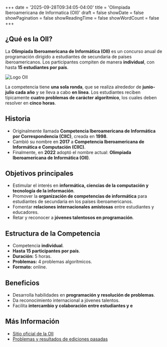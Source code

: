 +++
date = '2025-09-28T09:34:05-04:00'
title = 'Olimpiada Iberoamericana de Informatica (OII)'
draft = false
showDate = false
showPagination = false
showReadingTime = false
showWordCount = false
+++
## ¿Qué es la OII?
La **Olimpiada Iberoamericana de Informática (OII)** es un concurso anual de programación dirigido a estudiantes de secundaria de países iberoamericanos. Los participantes compiten de manera **individual**, con hasta **15 estudiantes por país**.  

![Logo OII](logo_oii.svg "Logo OII")

La competencia tiene **una sola ronda**, que se realiza alrededor de **junio-julio cada año** y se lleva a cabo **en línea**. Los estudiantes reciben típicamente **cuatro problemas de carácter algorítmico**, los cuales deben resolver en **cinco horas**.

## Historia
- Originalmente llamada **Competencia Iberoamericana de Informática por Correspondencia (CIIC)**, creada en **1998**.  
- Cambió su nombre en **2017** a **Competencia Iberoamericana de Informática e Computación (CIIC)**.  
- Finalmente, en **2022** adoptó el nombre actual: **Olimpiada Iberoamericana de Informática (OII)**.

## Objetivos principales
- Estimular el interés en **informática, ciencias de la computación y tecnología de la información**.  
- Promover la **organización de competencias de informática** para estudiantes de secundaria en los países iberoamericanos.  
- Fomentar **relaciones internacionales amistosas** entre estudiantes y educadores.  
- Retar y reconocer a **jóvenes talentosos en programación**.

## Estructura de la Competencia
- Competencia **individual**.  
- **Hasta 15 participantes por país**.  
- **Duración:** 5 horas.  
- **Problemas:** 4 problemas algorítmicos.  
- **Formato:** online.  

## Beneficios
- Desarrolla habilidades en **programación y resolución de problemas**.  
- Da reconocimiento internacional a jóvenes talentos.  
- Facilita **intercambio y colaboración entre estudiantes y e**

## Más Información
- [Sitio oficial de la OII](https://www.oii.org/)
- [Problemas y resultados de ediciones pasadas](https://www.oii.org/resultados)